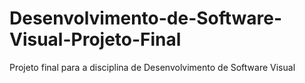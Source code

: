 # Desenvolvimento-de-Software-Visual-Projeto-Final
Projeto final para a disciplina de Desenvolvimento de Software Visual
